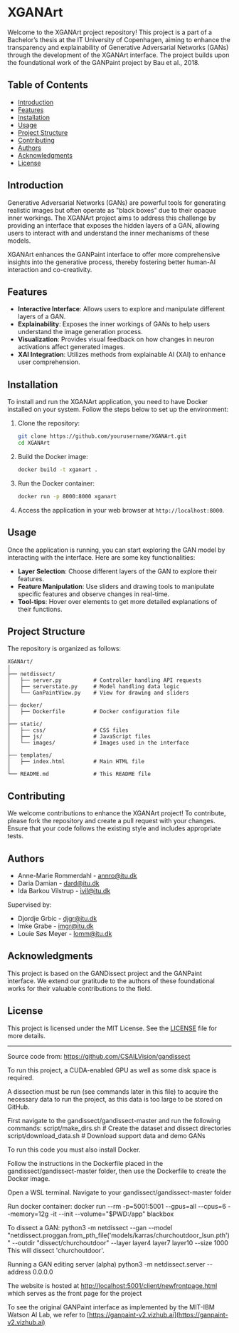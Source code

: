 # XGANArt

Welcome to the XGANArt project repository! This project is a part of a Bachelor’s thesis at the IT University of Copenhagen, aiming to enhance the transparency and explainability of Generative Adversarial Networks (GANs) through the development of the XGANArt interface. The project builds upon the foundational work of the GANPaint project by Bau et al., 2018.

## Table of Contents
- [Introduction](#introduction)
- [Features](#features)
- [Installation](#installation)
- [Usage](#usage)
- [Project Structure](#project-structure)
- [Contributing](#contributing)
- [Authors](#authors)
- [Acknowledgments](#acknowledgments)
- [License](#license)

## Introduction

Generative Adversarial Networks (GANs) are powerful tools for generating realistic images but often operate as "black boxes" due to their opaque inner workings. The XGANArt project aims to address this challenge by providing an interface that exposes the hidden layers of a GAN, allowing users to interact with and understand the inner mechanisms of these models.

XGANArt enhances the GANPaint interface to offer more comprehensive insights into the generative process, thereby fostering better human-AI interaction and co-creativity.

## Features

- **Interactive Interface**: Allows users to explore and manipulate different layers of a GAN.
- **Explainability**: Exposes the inner workings of GANs to help users understand the image generation process.
- **Visualization**: Provides visual feedback on how changes in neuron activations affect generated images.
- **XAI Integration**: Utilizes methods from explainable AI (XAI) to enhance user comprehension.

## Installation

To install and run the XGANArt application, you need to have Docker installed on your system. Follow the steps below to set up the environment:

1. Clone the repository:
    ```bash
    git clone https://github.com/yourusername/XGANArt.git
    cd XGANArt
    ```

2. Build the Docker image:
    ```bash
    docker build -t xganart .
    ```

3. Run the Docker container:
    ```bash
    docker run -p 8000:8000 xganart
    ```

4. Access the application in your web browser at `http://localhost:8000`.

## Usage

Once the application is running, you can start exploring the GAN model by interacting with the interface. Here are some key functionalities:

- **Layer Selection**: Choose different layers of the GAN to explore their features.
- **Feature Manipulation**: Use sliders and drawing tools to manipulate specific features and observe changes in real-time.
- **Tool-tips**: Hover over elements to get more detailed explanations of their functions.

## Project Structure

The repository is organized as follows:

```
XGANArt/
│
├── netdissect/
│   ├── server.py          # Controller handling API requests
│   ├── serverstate.py     # Model handling data logic
│   └── GanPaintView.py    # View for drawing and sliders
│
├── docker/
│   ├── Dockerfile         # Docker configuration file
│
├── static/
│   ├── css/               # CSS files
│   ├── js/                # JavaScript files
│   └── images/            # Images used in the interface
│
├── templates/
│   ├── index.html         # Main HTML file
│
└── README.md              # This README file
```

## Contributing

We welcome contributions to enhance the XGANArt project! To contribute, please fork the repository and create a pull request with your changes. Ensure that your code follows the existing style and includes appropriate tests.

## Authors

- Anne-Marie Rommerdahl - [annro@itu.dk](mailto:annro@itu.dk)
- Daria Damian - [dard@itu.dk](mailto:dard@itu.dk)
- Ida Barkou Vilstrup - [ivil@itu.dk](mailto:ivil@itu.dk)

Supervised by:
- Djordje Grbic - [djgr@itu.dk](mailto:djgr@itu.dk)
- Imke Grabe - [imgr@itu.dk](mailto:imgr@itu.dk)
- Louie Søs Meyer - [lomm@itu.dk](mailto:lomm@itu.dk)

## Acknowledgments

This project is based on the GANDissect project and the GANPaint interface. We extend our gratitude to the authors of these foundational works for their valuable contributions to the field.

## License

This project is licensed under the MIT License. See the [LICENSE](LICENSE) file for more details.

---

Source code from:
https://github.com/CSAILVision/gandissect

To run this project, a CUDA-enabled GPU as well as some disk space is required. 

A dissection must be run (see commands later in this file) to acquire the necessary data to run the project, as this data is too large to be stored on GitHub.

First navigate to the gandissect/gandissect-master and run the following commands:
script/make_dirs.sh      # Create the dataset and dissect directories
script/download_data.sh  # Download support data and demo GANs

To run this code you must also install Docker.

Follow the instructions in the Dockerfile placed in the gandissect/gandissect-master folder, then use the Dockerfile to create the Docker image.

Open a WSL terminal.
Navigate to your gandissect/gandissect-master folder

Run docker container:
 docker run --rm -p=5001:5001 --gpus=all --cpus=6 --memory=12g -it --init --volume="$PWD:/app" blackbox

To dissect a GAN:
 python3 -m netdissect --gan --model "netdissect.proggan.from_pth_file('models/karras/churchoutdoor_lsun.pth')" --outdir "dissect/churchoutdoor" --layer layer4 layer7 layer10 --size 1000
This will dissect 'churchoutdoor'. 

 Running a GAN editing server (alpha)
 python3 -m netdissect.server --address 0.0.0.0

 The website is hosted at [http://localhost:5001/client/newfrontpage.html](http://localhost:5001/client/newfrontpage.html) which serves as the front page for the project

 To see the original GANPaint interface as implemented by the MIT-IBM Watson AI Lab, we refer to [https://ganpaint-v2.vizhub.ai](https://ganpaint-v2.vizhub.ai)
